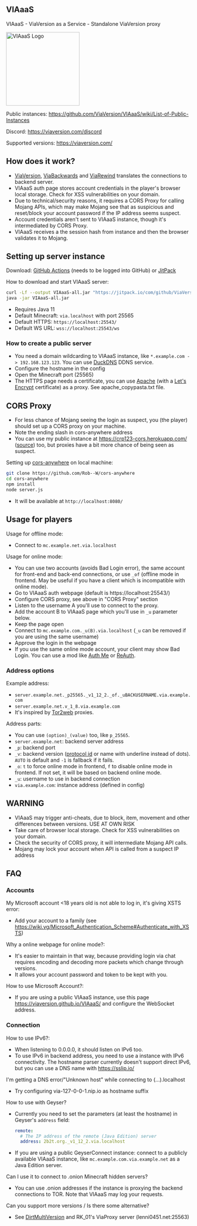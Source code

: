 VIAaaS
---

VIAaaS - ViaVersion as a Service - Standalone ViaVersion proxy

<img alt="VIAaaS Logo" height="200" src="https://cdn.discordapp.com/attachments/316218802155028482/850014925622476820/unknown.png">

Public instances: https://github.com/ViaVersion/VIAaaS/wiki/List-of-Public-Instances

Discord: https://viaversion.com/discord

Supported versions: https://viaversion.com/

## How does it work?

- [ViaVersion](https://viaversion.com), [ViaBackwards](https://viaversion.com/backwards)
  and [ViaRewind](https://viaversion.com/rewind) translates the connections to backend server.
- VIAaaS auth page stores account credentials in the player's browser local storage. Check for XSS vulnerabilities on
  your domain.
- Due to technical/security reasons, it requires a CORS Proxy for calling Mojang APIs, which may make Mojang see that as
  suspicious and reset/block your account password if the IP address seems suspect.
- Account credentials aren't sent to VIAaaS instance, though it's intermediated by CORS Proxy.
- VIAaaS receives a the session hash from instance and then the browser validates it to Mojang.

## Setting up server instance

Download: [GitHub Actions](https://github.com/ViaVersion/VIAaaS/actions) (needs to be logged into GitHub)
or [JitPack](https://jitpack.io/com/github/ViaVersion/VIAaaS/master-SNAPSHOT/VIAaaS-master-SNAPSHOT-all.jar)

How to download and start VIAaaS server:

```sh
curl -Lf --output VIAaaS-all.jar "https://jitpack.io/com/github/ViaVersion/VIAaaS/master-SNAPSHOT/VIAaaS-master-SNAPSHOT-all.jar"
java -jar VIAaaS-all.jar
```

- Requires Java 11
- Default Minecraft: ```via.localhost``` with port 25565
- Default HTTPS: ```https://localhost:25543/```
- Default WS URL: ```wss://localhost:25543/ws```

### How to create a public server

- You need a domain wildcarding to VIAaaS instance, like ``*.example.com -> 192.168.123.123``. You can
  use [DuckDNS](https://duckdns.org/) DDNS service.
- Configure the hostname in the config
- Open the Minecraft port (25565)
- The HTTPS page needs a certificate, you can use [Apache](https://httpd.apache.org/) (with
  a [Let's Encrypt](https://letsencrypt.org/) certificate) as a proxy. See apache_copypasta.txt file.

## CORS Proxy

- For less chance of Mojang seeing the login as suspect, you (the player) should set up a CORS proxy on your machine.
- Note the ending slash in cors-anywhere address
- You can use my public instance
  at https://crp123-cors.herokuapp.com/ ([source](https://github.com/creeper123123321/cors-anywhere/)) too, but proxies
  have a bit more chance of being seen as suspect.

Setting up [cors-anywhere](https://www.npmjs.com/package/cors-anywhere) on local machine:

```sh
git clone https://github.com/Rob--W/cors-anywhere
cd cors-anywhere
npm install
node server.js
```

- It will be available at ```http://localhost:8080/```

## Usage for players

Usage for offline mode:

- Connect to ```mc.example.net.via.localhost```

Usage for online mode:

- You can use two accounts (avoids Bad Login error), the same account for front-end and back-end connections, or
  use ```_of```
  (offline mode in frontend. May be useful if you have a client which is incompatible with online mode).
- Go to VIAaaS auth webpage (default is https://localhost:25543/)
- Configure CORS proxy, see above in "CORS Proxy" section
- Listen to the username A you'll use to connect to the proxy.
- Add the account B to VIAaaS page which you'll use in ```_u``` parameter below.
- Keep the page open
- Connect to ```mc.example.com._u(B).via.localhost``` (```_u``` can be removed if you are using the same username)
- Approve the login in the webpage
- If you use the same online mode account, your client may show Bad Login. You can use a mod like
  [Auth Me](https://www.curseforge.com/minecraft/mc-mods/auth-me)
  or [ReAuth](https://www.curseforge.com/minecraft/mc-mods/reauth).

### Address options

Example address:

- ```server.example.net._p25565._v1_12_2._of._uBACKUSERNAME.via.example.com```
- ```server.example.net.v_1_8.via.example.com```
- It's inspired by [Tor2web](https://www.tor2web.org/) proxies.

Address parts:

- You can use ``(option)_(value)`` too, like ``p_25565``.
- ```server.example.net```: backend server address
- ```_p```: backend port
- ```_v```: backend version ([protocol id](https://wiki.vg/Protocol_version_numbers) or name with underline instead of
  dots). ```AUTO``` is default and ``-1`` is fallback if it fails.
- ```_o```: ```t``` to force online mode in frontend, ```f``` to disable online mode in frontend. If not set, it will be
  based on backend online mode.
- ```_u```: username to use in backend connection
- ```via.example.com```: instance address (defined in config)

## WARNING

- VIAaaS may trigger anti-cheats, due to block, item, movement and other differences between versions. USE AT OWN RISK
- Take care of browser local storage. Check for XSS vulnerabilities on your domain.
- Check the security of CORS proxy, it will intermediate Mojang API calls.
- Mojang may lock your account when API is called from a suspect IP address

## FAQ

### Accounts

My Microsoft account <18 years old is not able to log in, it's giving XSTS error:

- Add your account to a family (see https://wiki.vg/Microsoft_Authentication_Scheme#Authenticate_with_XSTS)

Why a online webpage for online mode?:

- It's easier to maintain in that way, because providing login via chat requires encoding and decoding more packets
  which change through versions.
- It allows your account password and token to be kept with you.

How to use Microsoft Account?:

- If you are using a public VIAaaS instance, use this page https://viaversion.github.io/VIAaaS/ and configure the
  WebSocket address.

### Connection

How to use IPv6?:

- When listening to 0.0.0.0, it should listen on IPv6 too.
- To use IPv6 in backend address, you need to use a instance with IPv6 connectivity. The hostname parser currently
  doesn't support direct IPv6, but you can use a DNS name with https://sslip.io/

I'm getting a DNS error/"Unknown host" while connecting to (...).localhost

- Try configuring via-127-0-0-1.nip.io as hostname suffix

How to use with Geyser?

- Currently you need to set the parameters (at least the hostname) in Geyser's `address` field:
  ```yml
  remote:
    # The IP address of the remote (Java Edition) server
    address: 2b2t.org._v1_12_2.via.localhost
  ```
- If you are using a public GeyserConnect instance: connect to a publicly available VIAaaS instance,
  like ```mc.example.com.via.example.net``` as a Java Edition server.

Can I use it to connect to .onion Minecraft hidden servers?

- You can use .onion addresses if the instance is proxying the backend connections to TOR. Note that VIAaaS may log your
  requests.

Can you support more versions / Is there some alternative?

- See [DirtMultiVersion](https://github.com/DirtPowered/DirtMultiversion) and RK_01's ViaProxy server (lenni0451.net:25563)
